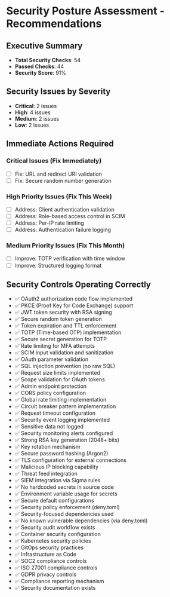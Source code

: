 # Security Posture Assessment - Recommendations

## Executive Summary
- **Total Security Checks**: 54
- **Passed Checks**: 44
- **Security Score**: 91%

## Security Issues by Severity
- **Critical**: 2 issues
- **High**: 4 issues  
- **Medium**: 2 issues
- **Low**: 2 issues

## Immediate Actions Required

### Critical Issues (Fix Immediately)
- [ ] Fix: URL and redirect URI validation
- [ ] Fix: Secure random number generation

### High Priority Issues (Fix This Week)
- [ ] Address: Client authentication validation
- [ ] Address: Role-based access control in SCIM
- [ ] Address: Per-IP rate limiting
- [ ] Address: Authentication failure logging

### Medium Priority Issues (Fix This Month)
- [ ] Improve: TOTP verification with time window
- [ ] Improve: Structured logging format

## Security Controls Operating Correctly
- ✅ OAuth2 authorization code flow implemented
- ✅ PKCE (Proof Key for Code Exchange) support
- ✅ JWT token security with RSA signing
- ✅ Secure random token generation
- ✅ Token expiration and TTL enforcement
- ✅ TOTP (Time-based OTP) implementation
- ✅ Secure secret generation for TOTP
- ✅ Rate limiting for MFA attempts
- ✅ SCIM input validation and sanitization
- ✅ OAuth parameter validation
- ✅ SQL injection prevention (no raw SQL)
- ✅ Request size limits implemented
- ✅ Scope validation for OAuth tokens
- ✅ Admin endpoint protection
- ✅ CORS policy configuration
- ✅ Global rate limiting implementation
- ✅ Circuit breaker pattern implementation
- ✅ Request timeout configuration
- ✅ Security event logging implemented
- ✅ Sensitive data not logged
- ✅ Security monitoring alerts configured
- ✅ Strong RSA key generation (2048+ bits)
- ✅ Key rotation mechanism
- ✅ Secure password hashing (Argon2)
- ✅ TLS configuration for external connections
- ✅ Malicious IP blocking capability
- ✅ Threat feed integration
- ✅ SIEM integration via Sigma rules
- ✅ No hardcoded secrets in source code
- ✅ Environment variable usage for secrets
- ✅ Secure default configurations
- ✅ Security policy enforcement (deny.toml)
- ✅ Security-focused dependencies used
- ✅ No known vulnerable dependencies (via deny.toml)
- ✅ Security audit workflow exists
- ✅ Container security configuration
- ✅ Kubernetes security policies
- ✅ GitOps security practices
- ✅ Infrastructure as Code
- ✅ SOC2 compliance controls
- ✅ ISO 27001 compliance controls
- ✅ GDPR privacy controls
- ✅ Compliance reporting mechanism
- ✅ Security documentation exists
